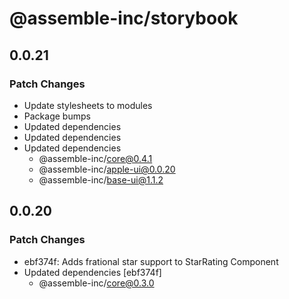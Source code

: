 # @assemble-inc/storybook

## 0.0.21

### Patch Changes

- Update stylesheets to modules
- Package bumps
- Updated dependencies
- Updated dependencies
- Updated dependencies
  - @assemble-inc/core@0.4.1
  - @assemble-inc/apple-ui@0.0.20
  - @assemble-inc/base-ui@1.1.2

## 0.0.20

### Patch Changes

- ebf374f: Adds frational star support to StarRating Component
- Updated dependencies [ebf374f]
  - @assemble-inc/core@0.3.0
